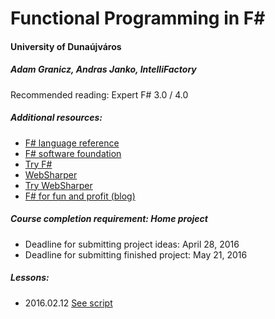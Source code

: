 # Functional Programming in F#
#### University of Dunaújváros 
##### Adam Granicz, Andras Janko, IntelliFactory

Recommended reading: Expert F# 3.0 / 4.0

##### Additional resources:

* [F# language reference](https://msdn.microsoft.com/en-us/library/dd233181.aspx)
* [F# software foundation](http://fsharp.org/)
* [Try F#](http://www.tryfsharp.org/)
* [WebSharper](http://websharper.com/)
* [Try WebSharper](http://try.websharper.com/)
* [F# for fun and profit (blog)](http://fsharpforfunandprofit.com/)

##### Course completion requirement: Home project

* Deadline for submitting project ideas: April 28, 2016
* Deadline for submitting finished project: May 21, 2016

##### Lessons:

* 2016.02.12 [See script](https://github.com/intellifactory/DUE-FSharp-2016/blob/master/Script1.fsx)
